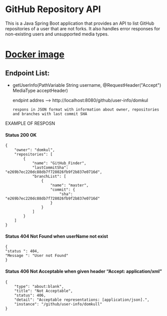 # GitHub Repository API

This is a Java Spring Boot application that provides an API to list GitHub repositories of a user that are not forks. It also handles error responses for non-existing users and unsupported media types.
# [Docker image](https://hub.docker.com/r/dominikdk/github_finder)

## Endpoint List:
- getUserInfo(PathVariable String username, @RequestHeader("Accept") MediaType acceptHeader)

   endpint addres --> http://localhost:8080/github/user-info/domkul 

   ``respons in JSON format with information about owner, repositories and branches with last commit SHA``



EXAMPLE OF RESPOSN

#### Status  200 OK 
```   
{
    "owner": "domkul",
    "repositories": [
        {
            "name": "GitHub_Finder",
            "lastCommitSha": "e269b7ec220dc88db7f728026fb9f2b837e0716d",
            "branchList": [
                {
                    "name": "master",
                    "commit": {
                        "sha": "e269b7ec220dc88db7f728026fb9f2b837e0716d"
                    }
                }
            ]
        }
    ]
}
```

#### Status 404 Not Found when userName not exist
```
{
"status ": 404,
"Message ": "User not Found"
}
```
#### Status 406 Not Acceptable when given header “Accept: application/xml”

```
{
    "type": "about:blank",
    "title": "Not Acceptable",
    "status": 406,
    "detail": "Acceptable representations: [application/json].",
    "instance": "/github/user-info/domkull"
}
```
